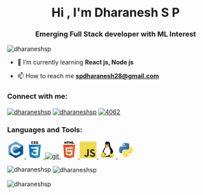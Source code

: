 <h1 align="center">Hi , I'm Dharanesh S P</h1>
<h3 align="center">Emerging Full Stack developer with ML Interest</h3>

<p align="left"> <img src="https://komarev.com/ghpvc/?username=dharaneshsp&label=Profile%20views&color=0e75b6&style=flat" alt="dharaneshsp" /> </p>

- 🌱 I’m currently learning **React js, Node js**

- 📫 How to reach me **spdharanesh28@gmail.com**

<h3 align="left">Connect with me:</h3>
<p align="left">
<a href="https://linkedin.com/in/dharaneshsp" target="blank"><img align="center" src="https://raw.githubusercontent.com/rahuldkjain/github-profile-readme-generator/master/src/images/icons/Social/linked-in-alt.svg" alt="dharaneshsp" height="30" width="40" /></a>
<a href="https://instagram.com/spdharanesh" target="blank"><img align="center" src="https://raw.githubusercontent.com/rahuldkjain/github-profile-readme-generator/master/src/images/icons/Social/instagram.svg" alt="dharaneshsp" height="30" width="40" /></a>
<a href="https://discord.gg/4062" target="blank"><img align="center" src="https://raw.githubusercontent.com/rahuldkjain/github-profile-readme-generator/master/src/images/icons/Social/discord.svg" alt="4062" height="30" width="40" /></a>
</p>

<h3 align="left">Languages and Tools:</h3>
<p align="left"> <a href="https://www.cprogramming.com/" target="_blank" rel="noreferrer"> <img src="https://raw.githubusercontent.com/devicons/devicon/master/icons/c/c-original.svg" alt="c" width="40" height="40"/> </a> <a href="https://www.w3schools.com/css/" target="_blank" rel="noreferrer"> <img src="https://raw.githubusercontent.com/devicons/devicon/master/icons/css3/css3-original-wordmark.svg" alt="css3" width="40" height="40"/> </a> <a href="https://git-scm.com/" target="_blank" rel="noreferrer"> <img src="https://www.vectorlogo.zone/logos/git-scm/git-scm-icon.svg" alt="git" width="40" height="40"/> </a> <a href="https://www.w3.org/html/" target="_blank" rel="noreferrer"> <img src="https://raw.githubusercontent.com/devicons/devicon/master/icons/html5/html5-original-wordmark.svg" alt="html5" width="40" height="40"/> </a> <a href="https://developer.mozilla.org/en-US/docs/Web/JavaScript" target="_blank" rel="noreferrer"> <img src="https://raw.githubusercontent.com/devicons/devicon/master/icons/javascript/javascript-original.svg" alt="javascript" width="40" height="40"/> </a> <a href="https://www.linux.org/" target="_blank" rel="noreferrer"> <img src="https://raw.githubusercontent.com/devicons/devicon/master/icons/linux/linux-original.svg" alt="linux" width="40" height="40"/> </a> <a href="https://www.python.org" target="_blank" rel="noreferrer"> <img src="https://raw.githubusercontent.com/devicons/devicon/master/icons/python/python-original.svg" alt="python" width="40" height="40"/> </a> </p>

<p><img align="left" src="https://github-readme-stats.vercel.app/api/top-langs?username=dharaneshsp&show_icons=true&locale=en&layout=compact" alt="dharaneshsp" /></p>

<p>&nbsp;<img align="center" src="https://github-readme-stats.vercel.app/api?username=dharaneshsp&show_icons=true&locale=en" alt="dharaneshsp" /></p>

<p><img align="center" src="https://github-readme-streak-stats.herokuapp.com/?user=dharaneshsp&" alt="dharaneshsp" /></p>
